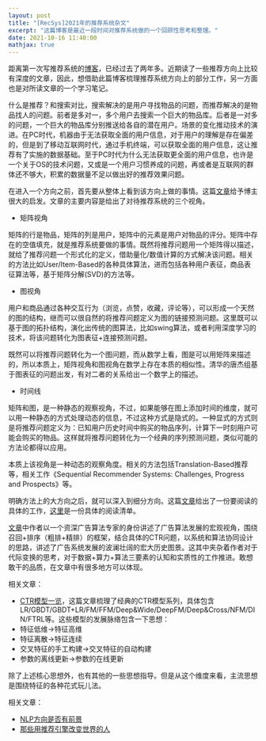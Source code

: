 ```yaml
---
layout: post
title: "[RecSys]2021年的推荐系统杂文"
excerpt: "这篇博客是最近一段时间对推荐系统做的一个回顾性思考和整理。"
date: 2021-10-16 11:40:00
mathjax: true
---
```


距离第一次写推荐系统的[博客](https://zhpmatrix.github.io/2018/06/25/recsys-rethinking/)，已经过去了两年多。近期读了一些推荐方向上比较有深度的文章，因此，想借助此篇博客梳理推荐系统方向上的部分工作，另一方面也是对所读文章的一个学习笔记。

什么是推荐？和搜索对比，搜索解决的是用户寻找物品的问题，而推荐解决的是物品找人的问题。前者是多对一，多个用户去搜索一个巨大的物品库。后者是一对多的问题，一个巨大的物品库分别推送给各自的潜在用户。场景的变化推动技术的演进。在PC时代，机器由于无法获取全面的用户信息，对于用户的理解是存在偏差的，但是到了移动互联网时代，通过手机终端，可以获取全面的用户信息，这让推荐有了实施的数据基础。至于PC时代为什么无法获取更全面的用户信息，也许是一个关于OS的技术问题，又或是一个用户习惯养成的问题，再或者是互联网的群体还不够大，积累的数据量不足以做出好的推荐效果问题。

在进入一个方向之前，首先要从整体上看到该方向上做的事情。这篇[文章](https://zhuanlan.zhihu.com/p/95350982)给予博主很大的启发。文章的主要内容是给出了对待推荐系统的三个视角。

+ 矩阵视角

矩阵的行是物品，矩阵的列是用户，矩阵中的元素是用户对物品的评分。矩阵中存在的空值填充，就是推荐系统要做的事情。既然将推荐问题用一个矩阵得以描述，就给了推荐问题一个形式化的定义，借助量化/数值计算的方式解决该问题。相关的方法比如User/Item-Based的各种具体算法，进而包括各种用户表征，商品表征算法等，基于矩阵分解(SVD)的方法等。

+ 图视角

用户和商品通过各种交互行为（浏览，点赞，收藏，评论等），可以形成一个天然的图的结构，继而可以很自然的将推荐问题定义为图的链接预测问题。这里既可以基于图的拓扑结构，演化出传统的图算法，比如swing算法，或者利用深度学习的技术，将该问题转化为图表征+连接预测问题。

既然可以将推荐问题转化为一个图问题，而从数学上看，图是可以用矩阵来描述的，所以本质上，矩阵视角和图视角在数学上存在本质的相似性。清华的唐杰组基于图表征的问题出发，有对二者的关系给出一个数学上的描述。

+ 时间线

矩阵和图，是一种静态的观察视角，不过，如果能够在图上添加时间的维度，就可以用一种静态的方式处理动态的信息，不过这种方式是隐式的。一种显式的方式则是将推荐问题定义为：已知用户历史时间中购买的物品序列，计算下一时刻用户可能会购买的物品。这样就将推荐问题转化为一个经典的序列预测问题，类似可能的方法论都得以应用。

本质上该视角是一种动态的观察角度。相关的方法包括Translation-Based推荐等，相关工作《Sequential Recommender Systems: Challenges, Progress and Prospects》等。

明确方法上的大方向之后，就可以深入到细分方向。这篇[文章](https://zhuanlan.zhihu.com/p/34004488)给出了一份要阅读的具体的工作，[这里](https://github.com/hongleizhang/RSPapers)是一份具体的阅读清单。

[文章](https://zhuanlan.zhihu.com/p/398041971?utm_source=wechat_session&utm_medium=social&utm_oi=758077317837783040&s_r=0)中作者以一个资深广告算法专家的身份讲述了广告算法发展的宏观视角，围绕召回+排序（粗排+精排）的框架，结合具体的CTR问题，以系统和算法协同设计的思路，讲述了广告系统发展的波澜壮阔的宏大历史图景。这其中夹杂着作者对于代际变换的思考，对于数据+算力+算法三要素的认知和实质性的工作推进。敢想敢干的品质，在文章中有很多地方可以体现。

相关文章：

+ [CTR模型一览](https://blog.csdn.net/xzz_hust/article/details/102873312)，这篇文章梳理了经典的CTR模型系列，具体包含LR/GBDT/GBDT+LR/FM/FFM/Deep&Wide/DeepFM/Deep&Cross/NFM/DIN/FTRL等。这些模型的发展脉络包含一下思想：
 + 特征低维->特征高维
 + 特征离散->特征连续
 + 交叉特征的手工构建->交叉特征的自动构建
 + 参数的离线更新->参数的在线更新

除了上述核心思想外，也有其他的一些思想指导。但是从这个维度来看，主流思想是围绕特征的各种花式玩儿法。

相关文章：

+ [NLP方向是否有前景](https://zhuanlan.zhihu.com/p/418943291)
+ [那些用推荐引擎改变世界的人](https://mp.weixin.qq.com/s?__biz=MTM2ODM0ODYyMQ==&mid=2651537793&idx=1&sn=5c4b3f8184760981de9cdb2fb7212f6b&chksm=624f41235538c835781213762ce017f8eac805cb9d6cf8aceb9e03a6f9787c1f37704fb68e6a&mpshare=1&scene=23&srcid=1013BCYrd4eOBY6WxShst0bN&sharer_sharetime=1634117019555&sharer_shareid=0e8353dcb5f53b85da8e0afe73a0021b%23rd)